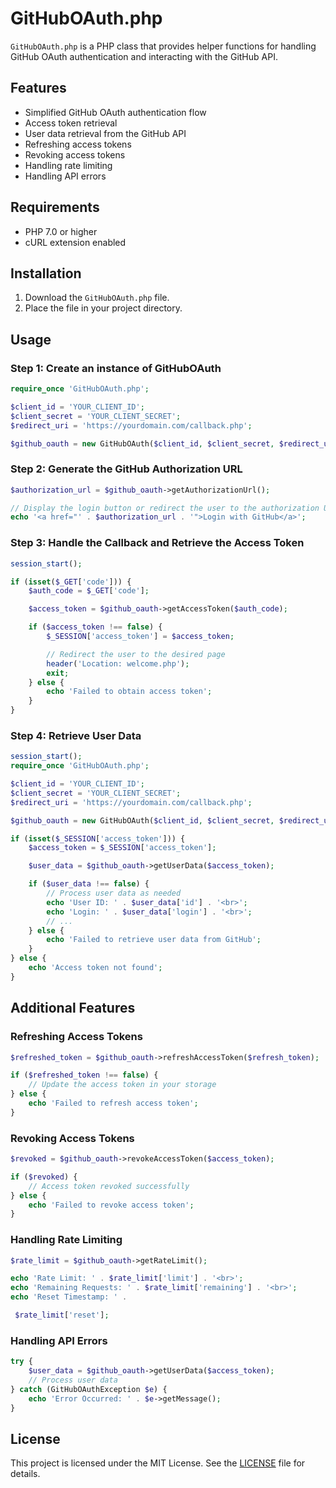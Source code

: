 # GitHubOAuth.php

`GitHubOAuth.php` is a PHP class that provides helper functions for handling GitHub OAuth authentication and interacting with the GitHub API.

## Features

- Simplified GitHub OAuth authentication flow
- Access token retrieval
- User data retrieval from the GitHub API
- Refreshing access tokens
- Revoking access tokens
- Handling rate limiting
- Handling API errors

## Requirements

- PHP 7.0 or higher
- cURL extension enabled

## Installation

1. Download the `GitHubOAuth.php` file.
2. Place the file in your project directory.

## Usage

### Step 1: Create an instance of GitHubOAuth

```php
require_once 'GitHubOAuth.php';

$client_id = 'YOUR_CLIENT_ID';
$client_secret = 'YOUR_CLIENT_SECRET';
$redirect_uri = 'https://yourdomain.com/callback.php';

$github_oauth = new GitHubOAuth($client_id, $client_secret, $redirect_uri);
```

### Step 2: Generate the GitHub Authorization URL

```php
$authorization_url = $github_oauth->getAuthorizationUrl();

// Display the login button or redirect the user to the authorization URL
echo '<a href="' . $authorization_url . '">Login with GitHub</a>';
```

### Step 3: Handle the Callback and Retrieve the Access Token

```php
session_start();

if (isset($_GET['code'])) {
    $auth_code = $_GET['code'];

    $access_token = $github_oauth->getAccessToken($auth_code);

    if ($access_token !== false) {
        $_SESSION['access_token'] = $access_token;

        // Redirect the user to the desired page
        header('Location: welcome.php');
        exit;
    } else {
        echo 'Failed to obtain access token';
    }
}
```

### Step 4: Retrieve User Data

```php
session_start();
require_once 'GitHubOAuth.php';

$client_id = 'YOUR_CLIENT_ID';
$client_secret = 'YOUR_CLIENT_SECRET';
$redirect_uri = 'https://yourdomain.com/callback.php';

$github_oauth = new GitHubOAuth($client_id, $client_secret, $redirect_uri);

if (isset($_SESSION['access_token'])) {
    $access_token = $_SESSION['access_token'];

    $user_data = $github_oauth->getUserData($access_token);

    if ($user_data !== false) {
        // Process user data as needed
        echo 'User ID: ' . $user_data['id'] . '<br>';
        echo 'Login: ' . $user_data['login'] . '<br>';
        // ...
    } else {
        echo 'Failed to retrieve user data from GitHub';
    }
} else {
    echo 'Access token not found';
}
```

## Additional Features

### Refreshing Access Tokens

```php
$refreshed_token = $github_oauth->refreshAccessToken($refresh_token);

if ($refreshed_token !== false) {
    // Update the access token in your storage
} else {
    echo 'Failed to refresh access token';
}
```

### Revoking Access Tokens

```php
$revoked = $github_oauth->revokeAccessToken($access_token);

if ($revoked) {
    // Access token revoked successfully
} else {
    echo 'Failed to revoke access token';
}
```

### Handling Rate Limiting

```php
$rate_limit = $github_oauth->getRateLimit();

echo 'Rate Limit: ' . $rate_limit['limit'] . '<br>';
echo 'Remaining Requests: ' . $rate_limit['remaining'] . '<br>';
echo 'Reset Timestamp: ' .

 $rate_limit['reset'];
```

### Handling API Errors

```php
try {
    $user_data = $github_oauth->getUserData($access_token);
    // Process user data
} catch (GitHubOAuthException $e) {
    echo 'Error Occurred: ' . $e->getMessage();
}
```

## License

This project is licensed under the MIT License. See the [LICENSE](LICENSE) file for details.